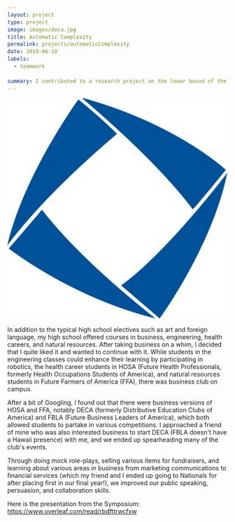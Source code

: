```yaml
---
layout: project
type: project
image: images/deca.jpg
title: Automatic Complexity
permalink: projects/automaticComplexity
date: 2019-06-10
labels:
  - teamwork
  
summary: I contributed to a research project on the lower bound of the automatic complexity of a string.
---
```


<img class="ui medium right floated rounded image" src="/images/deca.jpg">

In addition to the typical high school electives such as art and foreign language, my high school offered courses in business, engineering, health careers, and natural resources. After taking business on a whim, I decided that I quite liked it and wanted to continue with it. While students in the engineering classes could enhance their learning by participating in robotics, the health career students in HOSA (Future Health Professionals, formerly Health Occupations Students of America), and natural resources students in Future Farmers of America (FFA), there was business club on campus. 

After a bit of Googling, I found out that there were business versions of HOSA and FFA, notably DECA (formerly Distributive Education Clubs of America) and FBLA (Future Business Leaders of America), which both allowed students to partake in various competitions. I approached a friend of mine who was also interested business to start DECA (FBLA doesn't have a Hawaii presence) with me, and we ended up spearheading many of the club's events. 

Through doing mock role-plays, selling various items for fundraisers, and learning about various areas in business from marketing communications to financial services (which my friend and I ended up going to Nationals for after placing first in our final year!), we improved our public speaking, persuasion, and collaboration skills. 

Here is the presentation from the Symposium: https://www.overleaf.com/read/rbdfttrwcfxw
